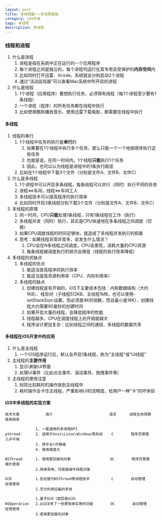 ```yaml
---
layout: post
title: 多线程篇一:多线程基础
category: iOS开发
tags: 多线程
description: 多线程
--- 
```


### 线程和进程
1. 什么是进程
    1. 进程是指在系统中正在运行的一个应用程序
    2. 每个进程之间是独立的，每个进程均运行在其专用且受保护的**内存空间**内
    3. 比如同时打开迅雷、Xcode，系统就会分别启动2个进程
    4. 通过“活动监视器”可以查看Mac系统中所开启的进程
2. 什么是线程
    1. 1个进程（应用程序）要想执行任务，必须得有线程（每1个进程至少要有1条线程） 
    2. 一个进程（程序）的所有任务都在线程中执行
    3. 比如使用酷狗播放音乐、使用迅雷下载电影，都需要在线程中执行   
    
#### 多线程      
1. 线程的串行
    1. 1个线程中任务的执行是**串行**的
        1. 如果要在1个线程中执行多个任务，那么只能一个一个地按顺序执行这些任务
        2. 也就是说，在同一时间内，1个线程**只能**执行1个任务
        3. 因此，也可以认为线程是进程中的1条执行路径
    2. 比如在1个线程中下载3个文件（分别是文件A、文件B、文件C）
2. 什么是多线程
    1. 1个进程中可以开启多条线程，每条线程可以并行（同时）执行不同的任务
    2. 进程<=>车间，线程<=>车间工人
    3. 多线程技术可以提高程序的执行效率
    4. 比如同时开启3条线程分别下载3个文件（分别是文件A、文件B、文件C）
3. 多线程的原理
    1. 同一时间，CPU**只能**处理1条线程，只有1条线程在工作（执行）
    2. 多线程并发（同时）执行，其实是CPU快速地在多条线程之间调度（切换）
    3. 如果CPU调度线程的时间足够快，就造成了多线程并发执行的假象
    4. 思考：如果线程非常非常多，会发生什么情况？
        1. CPU会在N多线程之间调度，CPU会累死，消耗大量的CPU资源
        2. 每条线程被调度执行的频次会降低（线程的执行效率降低）
4. 多线程的优缺点 
    1. 多线程的优点
        1. 能适当提高程序的执行效率
        2. 能适当提高资源利用率（CPU、内存利用率）
    2. 多线程的缺点
        1. 创建线程是有开销的，iOS下主要成本包括：内核数据结构（大约1KB）、栈空间（子线程512KB、主线程1MB，也可以使用-setStackSize:设置，但必须是4K的倍数，而且最小是16K），创建线程大约需要90毫秒的创建时间
        2. 如果开启大量的线程，会降低程序的性能
        3. 线程越多，CPU在调度线程上的开销就越大
        4. 程序设计更加复杂：比如线程之间的通信、多线程的数据共享

#### 多线程在iOS开发中的应用
1. 什么是主线程
    1. 一个iOS程序运行后，默认会开启1条线程，称为“主线程”或“UI线程”
2. 主线程的**主要作用**
    1. 显示\刷新UI界面
    2. 处理UI事件（比如点击事件、滚动事件、拖拽事件等）
3. 主线程的使用注意
    1. 别将比较耗时的操作放到主线程中
    2. 耗时操作会卡住主线程，严重影响UI的流畅度，给用户一种“卡”的坏体验

#### iOS中多线程的实现方案

```
技术方案            简介                          语言      线程生命周期    使用频率

              1. 一套通用的多线程API
pthread       2. 适用于Unix\Linux\Windows等系统    C        程序员管理     几乎不用
              3. 跨平台\可移植
              4. 使用难度大
              
NSThread      1. 使用更加面向对象                  OC        程序员管理     偶尔使用
              2.简单易用，可直接操作线程对象       
              
GCD           1.旨在替代NSThread等线程技术          C        自动管理       经常使用
              2.充分利用设备的多核
              
              1.基于GCD（底层是GCD）
NSOperation   2.比GCD多了一些更简单实用的功能        OC        自动管理      经常使用
              3.使用更加面向对象
```


